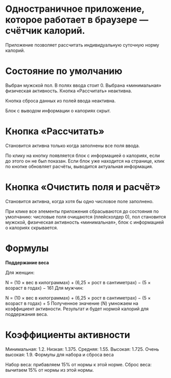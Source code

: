 # Одностраничное приложение, которое работает в браузере — счётчик калорий. 
Приложение позволяет рассчитать индивидуальную суточную норму калорий. 

# Состояние по умолчанию

Выбран мужской пол.
В полях ввода стоит 0.
Выбрана «минимальная» физическая активность.
Кнопка «Рассчитать» неактивна.

Кнопка сброса данных из полей ввода неактивна.

Блок с выводом информации о калориях скрыт.

# Кнопка «Рассчитать»
Становится активна только когда заполнены все поля ввода.

По клику на кнопку появляется блок с информацией о калориях, если до этого он не был показан. Если блок уже находится на странице, клик по кнопке обновляет расчёты, выводится актуальная информация.

# Кнопка «Очистить поля и расчёт»
Становится активна, когда хотя бы одно числовое поле заполнено.

При клике все элементы приложения сбрасываются до состояния по умолчанию: числовые поля очищаются (плейсхолдер 0), пол становится мужской, физическая активность «минимальная», блок с информацией о калориях скрывается.

# Формулы
**Поддержание веса**

Для женщин:

N = (10 × вес в килограммах) + (6,25 × рост в сантиметрах) − (5 × возраст в годах) − 161
Для мужчин:

N = (10 × вес в килограммах) + (6,25 × рост в сантиметрах) − (5 × возраст в годах) + 5
Полученное значение (N) умножаем на коэффициент активности. Результат и будет нормой калорий для поддержания веса.

# Коэффициенты активности

Минимальная: 1.2.
Низкая: 1.375.
Средняя: 1.55.
Высокая: 1.725.
Очень высокая: 1.9.
Формулы для набора и сброса веса

Набор веса: прибавляем 15% от нормы к этой норме.
Сброс веса: вычитаем 15% от нормы из этой нормы.
